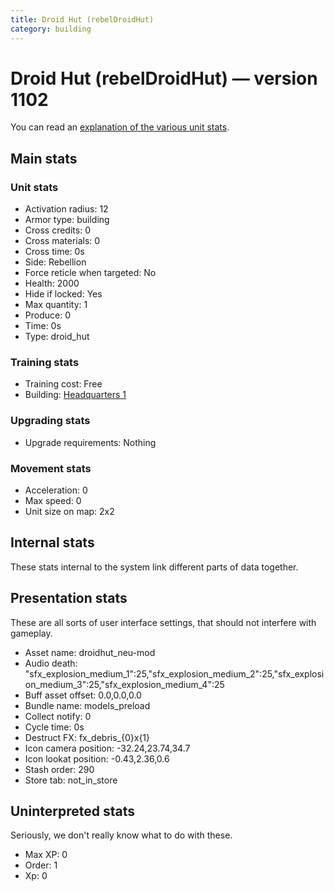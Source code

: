```yaml
---
title: Droid Hut (rebelDroidHut)
category: building
---
```


# Droid Hut (rebelDroidHut) — version 1102

You can read an [explanation  of the various unit stats](unitexplained.md).

## Main stats

### Unit stats

  * Activation radius: 12
  * Armor type: building
  * Cross credits: 0
  * Cross materials: 0
  * Cross time: 0s
  * Side: Rebellion
  * Force reticle when targeted: No
  * Health: 2000
  * Hide if locked: Yes
  * Max quantity: 1
  * Produce: 0
  * Time: 0s
  * Type: droid_hut

### Training stats

  * Training cost: Free
  * Building: [Headquarters 1](rebelHQ.html)

### Upgrading stats

  * Upgrade requirements: Nothing

### Movement stats

  * Acceleration: 0
  * Max speed: 0
  * Unit size on map: 2x2

## Internal stats

These stats internal to the system link different parts of data together.


## Presentation stats

These are all sorts of user interface settings, that should not interfere with gameplay.

  * Asset name: droidhut_neu-mod
  * Audio death: "sfx_explosion_medium_1":25,"sfx_explosion_medium_2":25,"sfx_explosion_medium_3":25,"sfx_explosion_medium_4":25
  * Buff asset offset: 0.0,0.0,0.0
  * Bundle name: models_preload
  * Collect notify: 0
  * Cycle time: 0s
  * Destruct FX: fx_debris_{0}x{1}
  * Icon camera position: -32.24,23.74,34.7
  * Icon lookat position: -0.43,2.36,0.6
  * Stash order: 290
  * Store tab: not_in_store

## Uninterpreted stats

Seriously, we don't really know what to do with these.

  * Max XP: 0
  * Order: 1
  * Xp: 0


